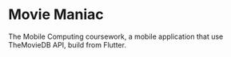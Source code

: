 # Movie Maniac

The Mobile Computing coursework, a mobile application that use TheMovieDB API, build from Flutter. 


